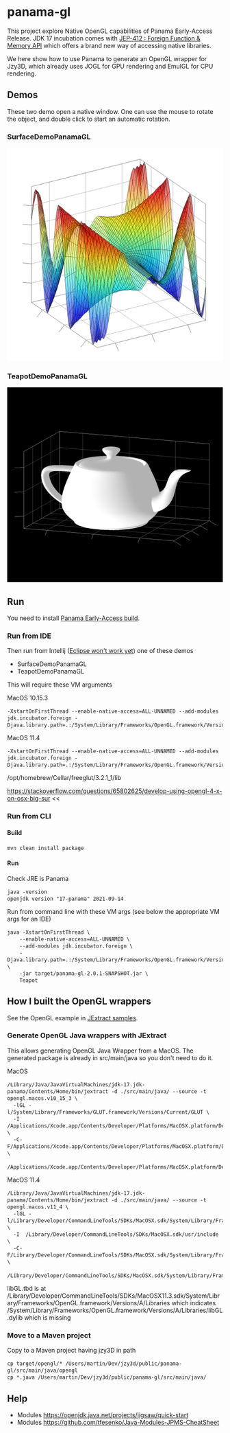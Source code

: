 # panama-gl

This project explore Native OpenGL capabilities of Panama Early-Access Release.
JDK 17 incubation comes with [JEP-412 : Foreign Function & Memory API](https://openjdk.java.net/jeps/412) which offers a brand new way of accessing native libraries.

We here show how to use Panama to generate an OpenGL wrapper for Jzy3D, which already uses JOGL for GPU rendering and EmulGL for CPU rendering.

## Demos

These two demo open a native window. One can use the mouse to rotate the object, and double click to start an automatic rotation.

### SurfaceDemoPanamaGL
<img src="doc/panama-gl-surface.png"/>

### TeapotDemoPanamaGL
<img src="./doc/panama-gl-teapot.png"/>



## Run

You need to install [Panama Early-Access build](https://jdk.java.net/panama/).

### Run from IDE

Then run from Intellij ([Eclipse won't work yet](https://github.com/jzy3d/panama-gl/issues/3)) one of these demos
* SurfaceDemoPanamaGL
* TeapotDemoPanamaGL

This will require these VM arguments

MacOS 10.15.3
```
-XstartOnFirstThread --enable-native-access=ALL-UNNAMED --add-modules jdk.incubator.foreign -Djava.library.path=.:/System/Library/Frameworks/OpenGL.framework/Versions/Current/Libraries/
```

MacOS 11.4
```
-XstartOnFirstThread --enable-native-access=ALL-UNNAMED --add-modules jdk.incubator.foreign -Djava.library.path=.:/System/Library/Frameworks/OpenGL.framework/Versions/A/Libraries/
```

/opt/homebrew/Cellar/freeglut/3.2.1_1/lib

https://stackoverflow.com/questions/65802625/develop-using-opengl-4-x-on-osx-big-sur
<<

### Run from CLI

#### Build

```
mvn clean install package
```

#### Run

Check JRE is Panama
```
java -version
openjdk version "17-panama" 2021-09-14
```

Run from command line with these VM args (see below the appropriate VM args for an IDE)

```
java -XstartOnFirstThread \
    --enable-native-access=ALL-UNNAMED \
    --add-modules jdk.incubator.foreign \
    -Djava.library.path=.:/System/Library/Frameworks/OpenGL.framework/Versions/Current/Libraries/ \
    -jar target/panama-gl-2.0.1-SNAPSHOT.jar \
    Teapot
```


## How I built the OpenGL wrappers

See the OpenGL example in [JExtract samples](https://github.com/sundararajana/panama-jextract-samples).

### Generate OpenGL Java wrappers with JExtract

This allows generating OpenGL Java Wrapper from a MacOS. The generated package is already in src/main/java so you don't need to do it.


MacOS 
```
/Library/Java/JavaVirtualMachines/jdk-17.jdk-panama/Contents/Home/bin/jextract -d ./src/main/java/ --source -t opengl.macos.v10_15_3 \
  -lGL -l/System/Library/Frameworks/GLUT.framework/Versions/Current/GLUT \
  -I  /Applications/Xcode.app/Contents/Developer/Platforms/MacOSX.platform/Developer/SDKs/MacOSX.sdk/usr/include/ \
  -C-F/Applications/Xcode.app/Contents/Developer/Platforms/MacOSX.platform/Developer/SDKs/MacOSX.sdk/System/Library/Frameworks \
      /Applications/Xcode.app/Contents/Developer/Platforms/MacOSX.platform/Developer/SDKs/MacOSX.sdk/System/Library/Frameworks/GLUT.framework/Headers/glut.h
```

MacOS 11.4
```
/Library/Java/JavaVirtualMachines/jdk-17.jdk-panama/Contents/Home/bin/jextract -d ./src/main/java/ --source -t opengl.macos.v11_4 \
  -lGL -l/Library/Developer/CommandLineTools/SDKs/MacOSX.sdk/System/Library/Frameworks/GLUT.framework/Versions/A/GLUT.tbd \
  -I  /Library/Developer/CommandLineTools/SDKs/MacOSX.sdk/usr/include \
  -C-F/Library/Developer/CommandLineTools/SDKs/MacOSX.sdk/System/Library/Frameworks/ \
      /Library/Developer/CommandLineTools/SDKs/MacOSX.sdk/System/Library/Frameworks/GLUT.framework/Versions/A/Headers/glut.h
```

libGL.tbd is at /Library/Developer/CommandLineTools/SDKs/MacOSX11.3.sdk/System/Library/Frameworks/OpenGL.framework/Versions/A/Libraries
which indicates /System/Library/Frameworks/OpenGL.framework/Versions/A/Libraries/libGL.dylib
which is missing

### Move to a Maven project

Copy to a Maven project having jzy3D in path

```
cp target/opengl/* /Users/martin/Dev/jzy3d/public/panama-gl/src/main/java/opengl
cp *.java /Users/martin/Dev/jzy3d/public/panama-gl/src/main/java/
```


## Help

* Modules https://openjdk.java.net/projects/jigsaw/quick-start
* Modules https://github.com/tfesenko/Java-Modules-JPMS-CheatSheet
